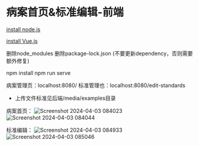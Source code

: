 # 病案首页&标准编辑-前端

[install node.js](https://nodejs.org/en/learn/getting-started/how-to-install-nodejs)

[install Vue.js](https://vuejs.org/guide/quick-start)

删除node_modules
删除package-lock.json
(不要更新dependency，否则需要额外修复)

npm install
npm run serve

病案管理页：localhost:8080/
标准管理也：localhost:8080/edit-standards
- 上传文件标准见后端/media/examples目录

病案首页：
![Screenshot 2024-04-03 084023](https://github.com/angushushu/medical-record-frontend/assets/23127549/7087a998-5520-462e-a903-c24f0ad8e695)
![Screenshot 2024-04-03 084044](https://github.com/angushushu/medical-record-frontend/assets/23127549/35312ac9-45f7-44ba-9157-4e40a8a11bb5)

标准编辑：
![Screenshot 2024-04-03 084933](https://github.com/angushushu/medical-record-frontend/assets/23127549/4ec8df0b-3105-453c-b3c1-128d7e5d88d0)
![Screenshot 2024-04-03 085046](https://github.com/angushushu/medical-record-frontend/assets/23127549/d677ccf6-7f6a-4893-b89b-561366859da3)
